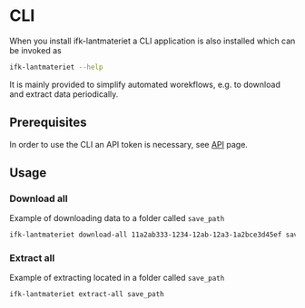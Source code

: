 # CLI

When you install ifk-lantmateriet a CLI application is also
installed which can be invoked as

```bash
ifk-lantmateriet --help
```

It is mainly provided to simplify automated worekflows, e.g.
to download and extract data periodically.

## Prerequisites

In order to use the CLI an API token is necessary, see [API](api.md) page.

## Usage

### Download all

Example of downloading data to a folder called `save_path`

```bash
ifk-lantmateriet download-all 11a2ab333-1234-12ab-12a3-1a2bce3d45ef save_path
```

### Extract all

Example of extracting located in a folder called `save_path`

```bash
ifk-lantmateriet extract-all save_path
```
